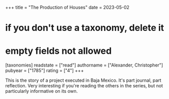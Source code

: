 +++
title = "The Production of Houses"
date = 2023-05-02
# if you don't use a taxonomy, delete it
# empty fields not allowed
[taxonomies]
  readstate = ["read"]
  authorname = ["Alexander, Christopher"]
  pubyear = ["1785"]
  rating = ["4"]
+++

This is the story of a project executed in Baja Mexico. It's part journal, part reflection. Very interesting if you're reading the others in the series, but not particularly informative on its own.